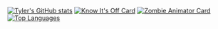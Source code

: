 [![Tyler's GitHub stats](https://github-readme-stats.vercel.app/api?username=titswort&count_private=true&show_icons=true&theme=dark)](https://github.com/titswort)
[![Know It's Off Card](https://github-readme-stats.vercel.app/api/pin/?username=titswort&repo=know-its-off&show_icons=true&theme=dark)](https://github.com/titswort/know-its-off)
[![Zombie Animator Card](https://github-readme-stats.vercel.app/api/pin/?username=titswort&repo=zombie-animator&show_icons=true&theme=dark)](https://github.com/titswort/zombie-animator)
[![Top Languages](https://github-readme-stats.vercel.app/api/top-langs/?username=titswort&theme=dark)](https://github.com/titswort)
